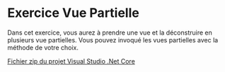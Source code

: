 # Exercice Vue Partielle
Dans cet exercice, vous aurez à prendre une vue et la déconstruire en plusieurs vue partielles.
Vous pouvez invoqué les vues partielles avec la méthode de votre choix.

[Fichier zip du projet Visual Studio .Net Core](https://github.com/Deasel011/VuePartielleExercice/archive/master.zip)
